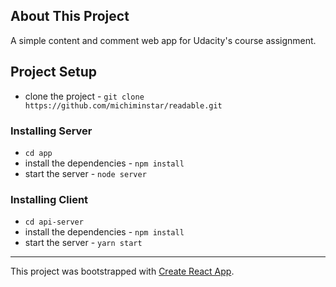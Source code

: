 ## About This Project
A simple content and comment web app for Udacity's course assignment.

## Project Setup
* clone the project - `git clone https://github.com/michiminstar/readable.git`

### Installing Server
* `cd app`
* install the dependencies - `npm install`
* start the server - `node server`

### Installing Client
* `cd api-server`
* install the dependencies - `npm install`
* start the server - `yarn start`

---
This project was bootstrapped with [Create React App](https://github.com/facebookincubator/create-react-app).
